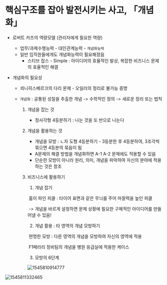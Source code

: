 # 핵심구조를 잡아 발전시키는 사고, 「개념화」

- 로버트 카츠의 역량모델 (관리자에게 필요한 역량)

  - 업무/과제수행능력 - 대인관계능력 - `개념화능력` 
  - 일반 임직원들에게도 개념화능력이 필요해졌음
    - 스티브 잡스 - Simple : 아이디어의 효율적인 발상, 복잡한 비즈니스 문제의 효율적인 해결

- 개념화의 필요성

  - 쾨니히스베르크의 다리 문제 - 오일러의 정리로 불가능 증명

  - `개념화` : 공통된 성질을 추출한 개념 -> 수학적인 정의 -> 새로운 정리 또는 법칙

    1. 개념을 잡는 것

       - 정사각형 4등분하기 : 나눈 것을 또 반으로 나눈다

    2. 개념을 활용하는 것

       - 개념을 모방 : ㄴ자 도형 4등분하기 - 3등분한 후 4등분하여, 3조각씩 묶으면 4등분의 묶음이 됨
       - A문제의 해결 방법을 개념화하면 A-1 A-2 문제에도 적용할 수 있음
       - 단순한 모방이 아니라 원리, 의미, 개념을 파악하여 자신의 분야에 적용하는 것은 창조

    3. 비즈니스에 활용하기

       1)  개념 잡기

       ​	홈이 파인 피클 : 타이어 표면과 같은 무늬를 주어 마찰력을 높인 피클

       ​	-> 개념을 바르게 설정하면 문제 상황에 필요한 구체적인 아이디어를 만들어낼 수 있음!

        2) 개념 활용 : 타 영역의 개념 모방하기

       ​	현명한 모방 : 다른 영역의 개념을 모방하여 자신의 영역에 적용

       ​	F1페라리 정비팀의 개념을 병원 응급실에 적용한 케이스

        3) 모방의 6단계

       ![1545810914777](C:\Users\student\AppData\Roaming\Typora\typora-user-images\1545810914777.png)



![1545811332465](C:\Users\student\AppData\Roaming\Typora\typora-user-images\1545811332465.png)